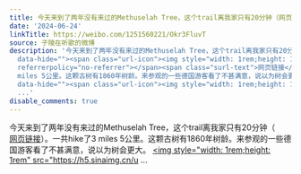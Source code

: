 ```yaml
---
title: 今天来到了两年没有来过的Methuselah Tree，这个trail离我家只有20分钟（网页链接）。一共hike了3 miles 5公里。这颗古树有1860年树龄。来参观的一些德国游客看...
date: '2024-06-24'
linkTitle: https://weibo.com/1251560221/Okr3FluvT
source: 子陵在听歌的微博
description: '今天来到了两年没有来过的Methuselah Tree，这个trail离我家只有20分钟（<a href="https://weibo.com/1251560221/4792477314188975"
  data-hide=""><span class="url-icon"><img style="width: 1rem;height: 1rem" src="https://h5.sinaimg.cn/upload/2015/09/25/3/timeline_card_small_web_default.png"
  referrerpolicy="no-referrer"></span><span class="surl-text">网页链接</span></a>）。一共hike了3
  miles 5公里。这颗古树有1860年树龄。来参观的一些德国游客看了不甚满意，说以为树会更大。 <a href="http://weibo.com/p/100101B2094456DA6DA3F5499F"
  data-hide=""><span class="url-icon"><img style="width: 1rem;height: 1rem" src="https://h5.sinaimg.cn/u
  ...'
disable_comments: true
---
```

今天来到了两年没有来过的Methuselah Tree，这个trail离我家只有20分钟（<a href="https://weibo.com/1251560221/4792477314188975" data-hide=""><span class="url-icon"><img style="width: 1rem;height: 1rem" src="https://h5.sinaimg.cn/upload/2015/09/25/3/timeline_card_small_web_default.png" referrerpolicy="no-referrer"></span><span class="surl-text">网页链接</span></a>）。一共hike了3 miles 5公里。这颗古树有1860年树龄。来参观的一些德国游客看了不甚满意，说以为树会更大。 <a href="http://weibo.com/p/100101B2094456DA6DA3F5499F" data-hide=""><span class="url-icon"><img style="width: 1rem;height: 1rem" src="https://h5.sinaimg.cn/u ...